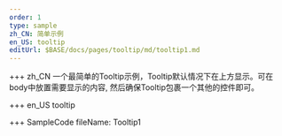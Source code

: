 ```yaml
--- 
order: 1
type: sample
zh_CN: 简单示例
en_US: tooltip
editUrl: $BASE/docs/pages/tooltip/md/tooltip1.md
---
```


+++ zh_CN
一个最简单的Tooltip示例，Tooltip默认情况下在上方显示。可在body中放置需要显示的内容, 然后确保Tooltip包裹一个其他的控件即可。
 

+++ en_US
tooltip

+++ SampleCode
fileName: Tooltip1
